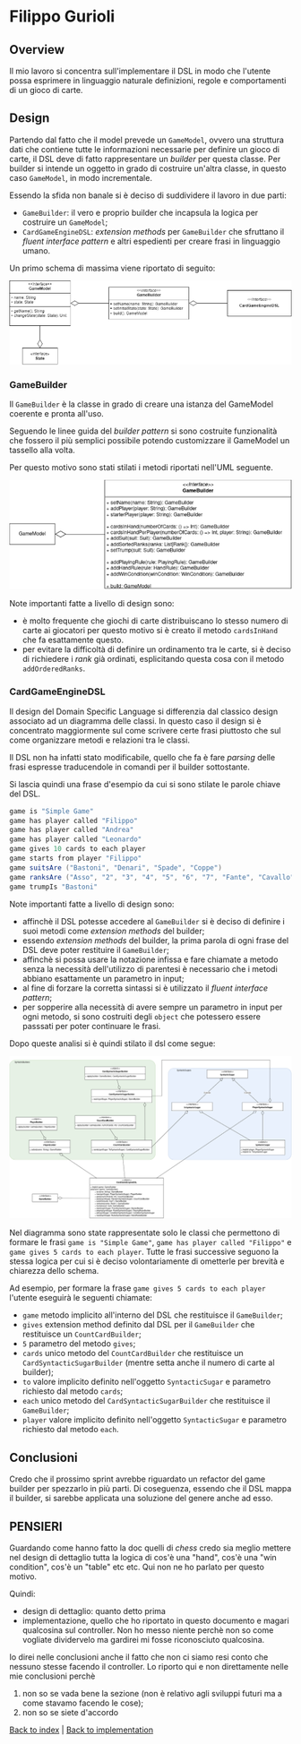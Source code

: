 # Filippo Gurioli

## Overview

Il mio lavoro si concentra sull'implementare il DSL in modo che l'utente possa esprimere in linguaggio naturale definizioni, regole e comportamenti di un gioco di carte.

## Design

Partendo dal fatto che il model prevede un `GameModel`, ovvero una struttura dati che contiene tutte le informazioni necessarie per definire un gioco di carte, il DSL deve di fatto rappresentare un _builder_ per questa classe. Per builder si intende un oggetto in grado di costruire un'altra classe, in questo caso `GameModel`, in modo incrementale.

Essendo la sfida non banale si è deciso di suddividere il lavoro in due parti:

- `GameBuilder`: il vero e proprio builder che incapsula la logica per costruire un `GameModel`;
- `CardGameEngineDSL`: _extension methods_ per `GameBuilder` che sfruttano il _fluent interface pattern_ e altri espedienti per creare frasi in linguaggio umano.

Un primo schema di massima viene riportato di seguito:

![Game Builder Overview](../uml/DSL-Overview.png)

### GameBuilder

Il `GameBuilder` è la classe in grado di creare una istanza del GameModel coerente e pronta all'uso.

Seguendo le linee guida del _builder pattern_ si sono costruite funzionalità che fossero il più semplici possibile potendo customizzare il GameModel un tassello alla volta.

Per questo motivo sono stati stilati i metodi riportati nell'UML seguente.

![Game Builder](../uml/Game-Builder.png)

Note importanti fatte a livello di design sono:

- è molto frequente che giochi di carte distribuiscano lo stesso numero di carte ai giocatori per questo motivo si è creato il metodo `cardsInHand` che fa esattamente questo.
- per evitare la difficoltà di definire un ordinamento tra le carte, si è deciso di richiedere i _rank_ già ordinati, esplicitando questa cosa con il metodo `addOrderedRanks`.

### CardGameEngineDSL

Il design del Domain Specific Language si differenzia dal classico design associato ad un diagramma delle classi. In questo caso il design si è concentrato maggiormente sul come scrivere certe frasi piuttosto che sul come organizzare metodi e relazioni tra le classi.

Il DSL non ha infatti stato modificabile, quello che fa è fare _parsing_ delle frasi espresse traducendole in comandi per il builder sottostante.

Si lascia quindi una frase d'esempio da cui si sono stilate le parole chiave del DSL.

```scala
game is "Simple Game"
game has player called "Filippo"
game has player called "Andrea"
game has player called "Leonardo"
game gives 10 cards to each player
game starts from player "Filippo"
game suitsAre ("Bastoni", "Denari", "Spade", "Coppe")
game ranksAre ("Asso", "2", "3", "4", "5", "6", "7", "Fante", "Cavallo", "Re")
game trumpIs "Bastoni"
```

Note importanti fatte a livello di design sono:

- affinchè il DSL potesse accedere al `GameBuilder` si è deciso di definire i suoi metodi come _extension methods_ del builder;
- essendo _extension methods_ del builder, la prima parola di ogni frase del DSL deve poter restituire il `GameBuilder`;
- affinchè si possa usare la notazione infissa e fare chiamate a metodo senza la necessità dell'utilizzo di parentesi è necessario che i metodi abbiano esattamente un parametro in input;
- al fine di forzare la corretta sintassi si è utilizzato il _fluent interface pattern_;
- per sopperire alla necessità di avere sempre un parametro in input per ogni metodo, si sono costruiti degli `object` che potessero essere passsati per poter continuare le frasi.

Dopo queste analisi si è quindi stilato il dsl come segue:

![DSL](./../uml/DSL.png)

Nel diagramma sono state rappresentate solo le classi che permettono di formare le frasi `game is "Simple Game"`, `game has player called "Filippo"` e `game gives 5 cards to each player`. Tutte le frasi successive seguono la stessa logica per cui si è deciso volontariamente di ometterle per brevità e chiarezza dello schema.

Ad esempio, per formare la frase `game gives 5 cards to each player` l'utente eseguirà le seguenti chiamate:

- `game` metodo implicito all'interno del DSL che restituisce il `GameBuilder`;
- `gives` extension method definito dal DSL per il `GameBuilder` che restituisce un `CountCardBuilder`;
- `5` parametro del metodo `gives`;
- `cards` unico metodo del `CountCardBuilder` che restituisce un `CardSyntacticSugarBuilder` (mentre setta anche il numero di carte al builder);
- `to` valore implicito definito nell'oggetto `SyntacticSugar` e parametro richiesto dal metodo `cards`;
- `each` unico metodo del `CardSyntacticSugarBuilder` che restituisce il `GameBuilder`;
- `player` valore implicito definito nell'oggetto `SyntacticSugar` e parametro richiesto dal metodo `each`.

## Conclusioni

Credo che il prossimo sprint avrebbe riguardato un refactor del game builder per spezzarlo in più parti. Di coseguenza, essendo che il DSL mappa il builder, si sarebbe applicata una soluzione del genere anche ad esso.

## PENSIERI

Guardando come hanno fatto la doc quelli di _chess_ credo sia meglio mettere nel design di dettaglio tutta la logica di cos'è una "hand", cos'è una "win condition", cos'è un "table" etc etc. Qui non ne ho parlato per questo motivo.

Quindi:

- design di dettaglio: quanto detto prima
- implementazione, quello che ho riportato in questo documento e magari qualcosina sul controller. Non ho messo niente perchè non so come vogliate dividervelo ma gardirei mi fosse riconosciuto qualcosina.

Io direi nelle conclusioni anche il fatto che non ci siamo resi conto che nessuno stesse facendo il controller. Lo riporto qui e non direttamente nelle mie conclusioni perchè

1. non so se vada bene la sezione (non è relativo agli sviluppi futuri ma a come stavamo facendo le cose);
2. non so se siete d'accordo

[Back to index](../../index.md) |
[Back to implementation](../index.md)
